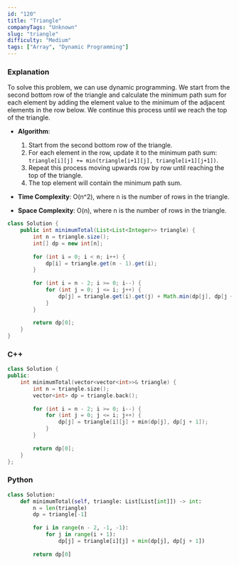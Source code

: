 ```yaml
---
id: "120"
title: "Triangle"
companyTags: "Unknown"
slug: "triangle"
difficulty: "Medium"
tags: ["Array", "Dynamic Programming"]
---
```


### Explanation

To solve this problem, we can use dynamic programming. We start from the second bottom row of the triangle and calculate the minimum path sum for each element by adding the element value to the minimum of the adjacent elements in the row below. We continue this process until we reach the top of the triangle.

- **Algorithm**:
  1. Start from the second bottom row of the triangle.
  2. For each element in the row, update it to the minimum path sum: `triangle[i][j] += min(triangle[i+1][j], triangle[i+1][j+1])`.
  3. Repeat this process moving upwards row by row until reaching the top of the triangle.
  4. The top element will contain the minimum path sum.

- **Time Complexity**: O(n^2), where n is the number of rows in the triangle.
- **Space Complexity**: O(n), where n is the number of rows in the triangle.

```java
class Solution {
    public int minimumTotal(List<List<Integer>> triangle) {
        int n = triangle.size();
        int[] dp = new int[n];
        
        for (int i = 0; i < n; i++) {
            dp[i] = triangle.get(n - 1).get(i);
        }
        
        for (int i = n - 2; i >= 0; i--) {
            for (int j = 0; j <= i; j++) {
                dp[j] = triangle.get(i).get(j) + Math.min(dp[j], dp[j + 1]);
            }
        }
        
        return dp[0];
    }
}
```

### C++
```cpp
class Solution {
public:
    int minimumTotal(vector<vector<int>>& triangle) {
        int n = triangle.size();
        vector<int> dp = triangle.back();
        
        for (int i = n - 2; i >= 0; i--) {
            for (int j = 0; j <= i; j++) {
                dp[j] = triangle[i][j] + min(dp[j], dp[j + 1]);
            }
        }
        
        return dp[0];
    }
};
```

### Python
```python
class Solution:
    def minimumTotal(self, triangle: List[List[int]]) -> int:
        n = len(triangle)
        dp = triangle[-1]
        
        for i in range(n - 2, -1, -1):
            for j in range(i + 1):
                dp[j] = triangle[i][j] + min(dp[j], dp[j + 1])
        
        return dp[0]
```